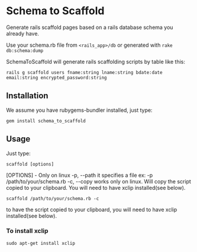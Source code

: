 # Schema to Scaffold #

Generate rails scaffold pages based on a rails database schema you already have.

Use your schema.rb file from `<rails_app>/db` or generated with `rake db:schema:dump`


SchemaToScaffold will generate rails scaffolding scripts by table like this:

    rails g scaffold users fname:string lname:string bdate:date email:string encrypted_password:string


## Installation ##

We assume you have rubygems-bundler installed, just type:

    gem install schema_to_scaffold


## Usage ##

Just type:

    scaffold [options]



\[OPTIONS\] - Only on linux
 -p, --path <path>	it specifies a file ex: -p /path/to/your/schema.rb
 -c, --copy			works only on linux. Will copy the script copied to your clipboard.
 					You will need to have xclip installed(see below).

    scaffold /path/to/your/schema.rb -c

to have the script copied to your clipboard, you will need to have xclip installed(see below).

### To install xclip ###

    sudo apt-get install xclip
